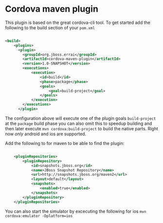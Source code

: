 Cordova maven plugin
====================

This plugin is based on the great cordova-cli tool. To get started add the following to the build section
of your `pom.xml`

```xml

<build>
    <plugins>
      <plugin>
        <groupId>org.jboss.errai</groupId>
        <artifactId>cordova-maven-plugin</artifactId>
        <version>1.0-SNAPSHOT</version>
        <executions>
            <execution>
                <id>build</id>
                <phase>package</phase>
                <goals>
                    <goal>build-project</goal>
                </goals>
            </execution>
        </executions>
      </plugin>

```
The configuration above will execute one of the plugin goals `build-project` at the `package` build phase you can also
omit this to speedup building and then later execute `mvn cordova:build-project` to build the native parts.
Right now _only_ android and ios are supported.

Add the following to for maven to be able to find the plugin:

```xml

    <pluginRepositories>
        <pluginRepository>
            <id>snapshots.jboss.org</id>
            <name>JBoss Snapshot Repository</name>
            <url>http://snapshots.jboss.org/maven2</url>
            <layout>default</layout>
            <snapshots>
                <enabled>true</enabled>
            </snapshots>
        </pluginRepository>
    </pluginRepositories>
```

You can also start the simulator by excecuting the following for ios `mvn cordova:emulator -Dplatform=ios`

